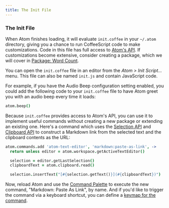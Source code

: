 ```yaml
---
title: The Init File
---
```

### The Init File

When Atom finishes loading, it will evaluate `init.coffee` in your `~/.atom` directory, giving you a chance to run CoffeeScript code to make customizations. Code in this file has full access to [Atom's API](https://atom.io/docs/api/latest). If customizations become extensive, consider creating a package, which we will cover in [Package: Word Count](../package-word-count).

You can open the `init.coffee` file in an editor from the _Atom > Init Script..._ menu. This file can also be named `init.js` and contain JavaScript code.

For example, if you have the Audio Beep configuration setting enabled, you could add the following code to your `init.coffee` file to have Atom greet you with an audio beep every time it loads:

```coffee
atom.beep()
```

Because `init.coffee` provides access to Atom's API, you can use it to implement useful commands without creating a new package or extending an existing one. Here's a command which uses the [Selection API](https://atom.io/docs/api/latest/Selection) and [Clipboard API](https://atom.io/docs/api/latest/Clipboard) to construct a Markdown link from the selected text and the clipboard contents as the URL:

```coffee
atom.commands.add 'atom-text-editor', 'markdown:paste-as-link', ->
  return unless editor = atom.workspace.getActiveTextEditor()

  selection = editor.getLastSelection()
  clipboardText = atom.clipboard.read()

  selection.insertText("[#{selection.getText()}](#{clipboardText})")
```

Now, reload Atom and use the [Command Palette](/getting-started/sections/atom-basics/#command-palette) to execute the new command, "Markdown: Paste As Link", by name. And if you'd like to trigger the command via a keyboard shortcut, you can define a [keymap for the command](/using-atom/sections/basic-customization/#customizing-key-bindings).
